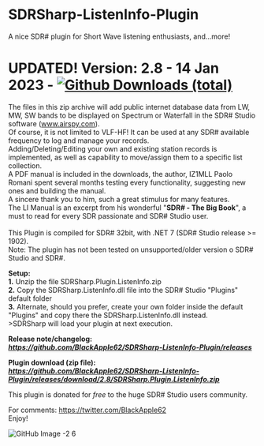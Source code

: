 # SDRSharp-ListenInfo-Plugin
A nice SDR# plugin for Short Wave listening enthusiasts, and...more!
# UPDATED! Version: 2.8 - 14 Jan 2023 - [![Github Downloads (total)](https://img.shields.io/github/downloads/BlackApple62/SDRSharp-ListenInfo-Plugin/2.8/total.svg)]()

The files in this zip archive will add public internet database data from LW, MW, SW bands to be displayed on Spectrum or Waterfall in the SDR# Studio software (www.airspy.com).
<br>Of course, it is not limited to VLF-HF! It can be used at any SDR# available frequency to log and manage your records.
<br>Adding/Deleting/Editing your own and existing station records is implemented, as well as capability to move/assign them to a specific list collection.
<br>A PDF manual is included in the downloads, the author, IZ1MLL Paolo Romani spent several months testing every functionality, suggesting new ones and building the manual.
<br>A sincere thank you to him, such a great stimulus for many features.
<br>The LI Manual is an excerpt from his wonderful "**SDR# - The Big Book**", a must to read for every SDR passionate and SDR# Studio user.
<br>
<br>
This Plugin is compiled for SDR# 32bit, with .NET 7 (SDR# Studio release >= 1902).
<br>Note: The plugin has not been tested on unsupported/older version o SDR# Studio and SDR#.

**Setup:**
<br>**1.** Unzip the file SDRSharp.Plugin.ListenInfo.zip
<br>**2.** Copy the SDRSharp.ListenInfo.dll file into the SDR# Studio "Plugins" default folder
<br>**3.** Alternate, should you prefer, create your own folder inside the default "Plugins" and copy there the SDRSharp.ListenInfo.dll instead.
<br>>SDRSharp will load your plugin at next execution.

**Release note/changelog:<br>
_https://github.com/BlackApple62/SDRSharp-ListenInfo-Plugin/releases_**

**Plugin download (zip file):<br>
_https://github.com/BlackApple62/SDRSharp-ListenInfo-Plugin/releases/download/2.8/SDRSharp.Plugin.ListenInfo.zip_**

This plugin is donated for *free* to the huge SDR# Studio users community.<br>

For comments: https://twitter.com/BlackApple62
<br>Enjoy!

![GitHub Image -2 6](https://user-images.githubusercontent.com/47506878/210201663-51df35c2-9974-4a86-a8fd-5e0e6d403d3b.png)

  

